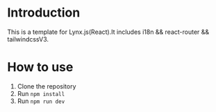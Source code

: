 # Introduction
This is a template for Lynx.js(React).It includes i18n && react-router && tailwindcssV3.

# How to use
1. Clone the repository
2. Run `npm install`
3. Run `npm run dev`


